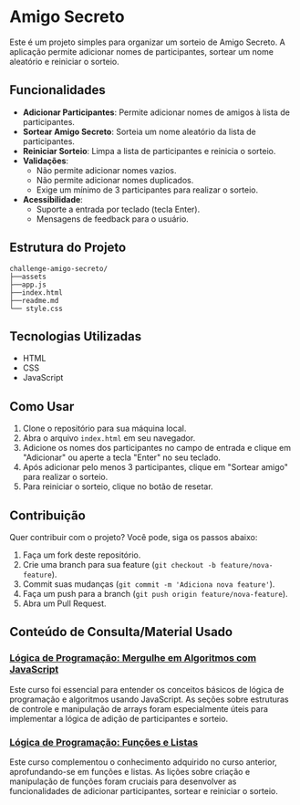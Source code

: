 # Amigo Secreto

Este é um projeto simples para organizar um sorteio de Amigo Secreto. A aplicação permite adicionar nomes de participantes, sortear um nome aleatório e reiniciar o sorteio.

## Funcionalidades

- **Adicionar Participantes**: Permite adicionar nomes de amigos à lista de participantes.
- **Sortear Amigo Secreto**: Sorteia um nome aleatório da lista de participantes.
- **Reiniciar Sorteio**: Limpa a lista de participantes e reinicia o sorteio.
- **Validações**:
  - Não permite adicionar nomes vazios.
  - Não permite adicionar nomes duplicados.
  - Exige um mínimo de 3 participantes para realizar o sorteio.
- **Acessibilidade**:
  - Suporte a entrada por teclado (tecla Enter).
  - Mensagens de feedback para o usuário.

## Estrutura do Projeto

```plaintext
challenge-amigo-secreto/
├──assets
├──app.js
├──index.html
├──readme.md
└── style.css
```

## Tecnologias Utilizadas

- HTML
- CSS
- JavaScript

## Como Usar

1. Clone o repositório para sua máquina local.
2. Abra o arquivo `index.html` em seu navegador.
3. Adicione os nomes dos participantes no campo de entrada e clique em "Adicionar" ou aperte a tecla "Enter" no seu teclado.
4. Após adicionar pelo menos 3 participantes, clique em "Sortear amigo" para realizar o sorteio.
5. Para reiniciar o sorteio, clique no botão de resetar.

## Contribuição

Quer contribuir com o projeto? Você pode, siga os passos abaixo:

1. Faça um fork deste repositório.
2. Crie uma branch para sua feature (`git checkout -b feature/nova-feature`).
3. Commit suas mudanças (`git commit -m 'Adiciona nova feature'`).
4. Faça um push para a branch (`git push origin feature/nova-feature`).
5. Abra um Pull Request.

## Conteúdo de Consulta/Material Usado

### [Lógica de Programação: Mergulhe em Algoritmos com JavaScript](https://cursos.alura.com.br/course/logica-programacao-mergulhe-programacao-javascript)

Este curso foi essencial para entender os conceitos básicos de lógica de programação e algoritmos usando JavaScript. As seções sobre estruturas de controle e manipulação de arrays foram especialmente úteis para implementar a lógica de adição de participantes e sorteio.

### [Lógica de Programação: Funções e Listas](https://cursos.alura.com.br/course/logica-programacao-funcoes-listas)

Este curso complementou o conhecimento adquirido no curso anterior, aprofundando-se em funções e listas. As lições sobre criação e manipulação de funções foram cruciais para desenvolver as funcionalidades de adicionar participantes, sortear e reiniciar o sorteio.
